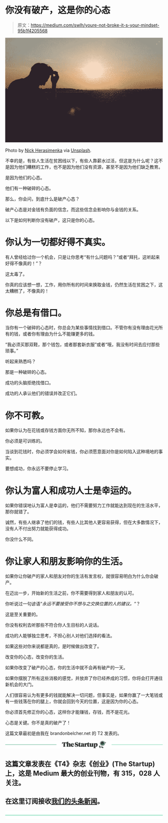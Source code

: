 # 你没有破产，这是你的心态

> 原文：<https://medium.com/swlh/youre-not-broke-it-s-your-mindset-95b1f4205568>

![](img/cdc861d39ee004892154523b719f377b.png)

Photo by [Nick Herasimenka](https://unsplash.com/@nickharper) via [Unsplash](http://unsplash.com).

不幸的是，有些人生活在贫困线以下，有些人靠薪水过活，但这是为什么呢？这不是因为他们糟糕的工作，也不是因为他们没有资源，甚至不是因为他们缺乏教育。

是因为他们的心态。

他们有一种破碎的心态。

那么，你会问，到底什么是破产心态？

破产心态是对金钱有负面的信念，而这些信念会影响你与金钱的关系。

以下是如何判断你没有破产，这只是你的心态。

# 你认为一切都好得不真实。

有人曾经给过你一个机会，只是让你思考“有什么问题吗？”或者“拜托，这听起来好得不像真的！”？

这太毒了。

你真的应该想一想，工作，用你所有的时间来换取金钱，仍然生活在贫困之下，这太糟糕了，不像真的！

# 你总是有借口。

当你有一个破碎的心态时，你总会为某些事情找到借口。不管你有没有理由花光所有的钱，或者你有理由为什么不能赚更多的钱。

“我必须买那双鞋，那个钱包，或者那套新衣服”或者“哦，我没有时间去应付那些琐事。”

听起来熟悉吗？

那是一种破碎的心态。

成功的头脑拒绝找借口。

成功的人承认他们的错误并改正它们。

# 你不可教。

如果你认为在花钱或存钱方面你无所不知，那你永远也不会有。

你必须是可训练的。

当谈到花钱时，你必须学会如何省钱，你必须愿意面对你是如何陷入这种境地的事实。

要想成功，你永远不要停止学习。

# 你认为富人和成功人士是幸运的。

如果你错误地认为富人是幸运的，他们不需要努力工作就能达到现在的生活水平，那你就错了。

诚然，有些人继承了他们的钱，有些人比其他人更容易获得，但在大多数情况下，没有人不付出努力就能获得成功。

你没什么不同。

# 你让家人和朋友影响你的生活。

如果你让你破产的家人和朋友对你的生活有发言权，就很容易明白为什么你会破产。

在迈出一步，开始新的生活之前，你不需要得到家人和朋友的认可。

你听说过一句谚语“*永远不要接受你不想与之交换位置的人的建议。*“？

这是至关重要的。

你没有权利去听那些不符合你人生目标的人说话。

成功的人能够独立思考，不担心别人对他们选择的看法。

如果这些对你来说都是真的，是时候做出改变了。

改变你的心态，改变你的生活。

如果你改变了破产的心态，你的生活中就不会再有破产的一天。

如果你摆脱了所有这些消极的感觉，并放弃了你已经养成的习惯，你将会打开通往新机会的大门。

人们很容易认为有更多的钱就能解决一切问题，但事实是，如果你赢了一大笔钱或有一些钱落在你的腿上，你就会回到今天的位置，这是因为你的心态。

你必须首先修正你的心态，这样你才能赚钱，存钱，而不是花光。

心态是关键。你不是真的破产了！

这篇文章最初是由我在 brandonbelcher.net 的 T2 发表的。

[![](img/308a8d84fb9b2fab43d66c117fcc4bb4.png)](https://medium.com/swlh)

## 这篇文章发表在《T4》杂志《创业》(The Startup)上，这是 Medium 最大的创业刊物，有 315，028 人关注。

## 在这里订阅接收[我们的头条新闻](http://growthsupply.com/the-startup-newsletter/)。

[![](img/b0164736ea17a63403e660de5dedf91a.png)](https://medium.com/swlh)